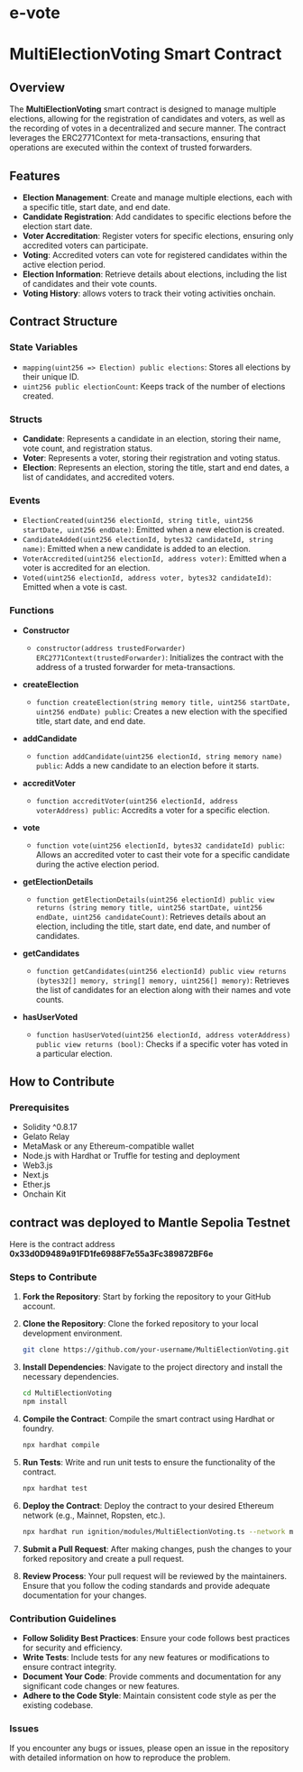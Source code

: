 # e-vote

# MultiElectionVoting Smart Contract

## Overview
The **MultiElectionVoting** smart contract is designed to manage multiple elections, allowing for the registration of candidates and voters, as well as the recording of votes in a decentralized and secure manner. The contract leverages the ERC2771Context for meta-transactions, ensuring that operations are executed within the context of trusted forwarders.

## Features
- **Election Management**: Create and manage multiple elections, each with a specific title, start date, and end date.
- **Candidate Registration**: Add candidates to specific elections before the election start date.
- **Voter Accreditation**: Register voters for specific elections, ensuring only accredited voters can participate.
- **Voting**: Accredited voters can vote for registered candidates within the active election period.
- **Election Information**: Retrieve details about elections, including the list of candidates and their vote counts.
- **Voting History**: allows voters to track their voting activities onchain.

## Contract Structure

### State Variables
- `mapping(uint256 => Election) public elections`: Stores all elections by their unique ID.
- `uint256 public electionCount`: Keeps track of the number of elections created.

### Structs
- **Candidate**: Represents a candidate in an election, storing their name, vote count, and registration status.
- **Voter**: Represents a voter, storing their registration and voting status.
- **Election**: Represents an election, storing the title, start and end dates, a list of candidates, and accredited voters.

### Events
- `ElectionCreated(uint256 electionId, string title, uint256 startDate, uint256 endDate)`: Emitted when a new election is created.
- `CandidateAdded(uint256 electionId, bytes32 candidateId, string name)`: Emitted when a new candidate is added to an election.
- `VoterAccredited(uint256 electionId, address voter)`: Emitted when a voter is accredited for an election.
- `Voted(uint256 electionId, address voter, bytes32 candidateId)`: Emitted when a vote is cast.

### Functions

- **Constructor**
  - `constructor(address trustedForwarder) ERC2771Context(trustedForwarder)`: Initializes the contract with the address of a trusted forwarder for meta-transactions.

- **createElection**
  - `function createElection(string memory title, uint256 startDate, uint256 endDate) public`: Creates a new election with the specified title, start date, and end date.

- **addCandidate**
  - `function addCandidate(uint256 electionId, string memory name) public`: Adds a new candidate to an election before it starts.

- **accreditVoter**
  - `function accreditVoter(uint256 electionId, address voterAddress) public`: Accredits a voter for a specific election.

- **vote**
  - `function vote(uint256 electionId, bytes32 candidateId) public`: Allows an accredited voter to cast their vote for a specific candidate during the active election period.

- **getElectionDetails**
  - `function getElectionDetails(uint256 electionId) public view returns (string memory title, uint256 startDate, uint256 endDate, uint256 candidateCount)`: Retrieves details about an election, including the title, start date, end date, and number of candidates.

- **getCandidates**
  - `function getCandidates(uint256 electionId) public view returns (bytes32[] memory, string[] memory, uint256[] memory)`: Retrieves the list of candidates for an election along with their names and vote counts.

- **hasUserVoted**
  - `function hasUserVoted(uint256 electionId, address voterAddress) public view returns (bool)`: Checks if a specific voter has voted in a particular election.

## How to Contribute

### Prerequisites
- Solidity ^0.8.17
- Gelato Relay
- MetaMask or any Ethereum-compatible wallet
- Node.js with Hardhat or Truffle for testing and deployment
- Web3.js
- Next.js
- Ether.js
- Onchain Kit

## contract was deployed to  Mantle Sepolia Testnet
Here is the contract address **0x33d0D9489a91FD1fe6988F7e55a3Fc389872BF6e**

### Steps to Contribute

1. **Fork the Repository**: Start by forking the repository to your GitHub account.

2. **Clone the Repository**: Clone the forked repository to your local development environment.
   ```bash
   git clone https://github.com/your-username/MultiElectionVoting.git
   ```

3. **Install Dependencies**: Navigate to the project directory and install the necessary dependencies.
   ```bash
   cd MultiElectionVoting
   npm install
   ```

4. **Compile the Contract**: Compile the smart contract using Hardhat or foundry.
   ```bash
   npx hardhat compile
   ```

5. **Run Tests**: Write and run unit tests to ensure the functionality of the contract.
   ```bash
   npx hardhat test
   ```

6. **Deploy the Contract**: Deploy the contract to your desired Ethereum network (e.g., Mainnet, Ropsten, etc.).
   ```bash
   npx hardhat run ignition/modules/MultiElectionVoting.ts --network mantle-sepolia
   ```

7. **Submit a Pull Request**: After making changes, push the changes to your forked repository and create a pull request.

8. **Review Process**: Your pull request will be reviewed by the maintainers. Ensure that you follow the coding standards and provide adequate documentation for your changes.

### Contribution Guidelines
- **Follow Solidity Best Practices**: Ensure your code follows best practices for security and efficiency.
- **Write Tests**: Include tests for any new features or modifications to ensure contract integrity.
- **Document Your Code**: Provide comments and documentation for any significant code changes or new features.
- **Adhere to the Code Style**: Maintain consistent code style as per the existing codebase.

### Issues
If you encounter any bugs or issues, please open an issue in the repository with detailed information on how to reproduce the problem.


